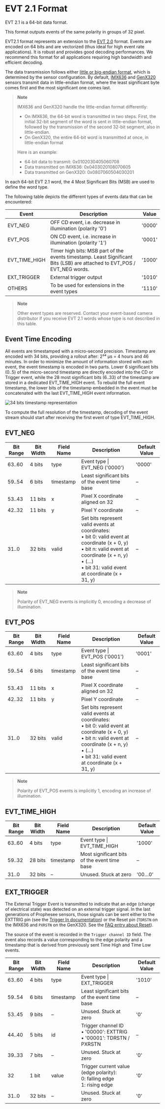 # EVT 2.1 Format

EVT 2.1 is a 64-bit data format.

This format outputs events of the same polarity in groups of 32 pixel.

EVT2.1 format represents an extension to the [EVT 2.0](https://docs.prophesee.ai/stable/data/encoding_formats/evt2.html#chapter-data-encoding-formats-evt2) format.
Events are encoded on 64 bits and are vectorized (thus ideal for high event rate applications).
It is robust and provides good decoding performances.
We recommend this format for all applications requiring high bandwidth and efficient decoding.

The data transmission follows either [little or big-endian format](https://en.wikipedia.org/wiki/Endianness),
which is determined by the sensor configuration.
By default, [IMX636](https://docs.prophesee.ai/stable/hw/sensors/imx636.html#chapter-hw-sensors-imx636) and [GenX320](https://docs.prophesee.ai/stable/hw/sensors/genx320.html#chapter-hw-sensors-genx320)
sensors transmit data in little-endian format, where the least significant byte comes first and the most significant one comes last.

> **Note**
> 
> IMX636 and GenX320 handle the little-endian format differently:
>
> - On IMX636, the 64-bit word is transmitted in two steps. First, the initial 32-bit segment of the word
>   is sent in little-endian format, followed by the transmission of the second 32-bit segment,
>   also in little-endian.
> - On GenX320, the entire 64-bit word is transmitted at once, in little-endian format
>
> Here is an example:
>
> - 64-bit data to transmit: 0x0102030405060708
> - Data transmitted on IMX636: 0x0403020108070605
> - Data transmitted on GenX320: 0x0807060504030201

In each 64-bit EVT 2.1 word, the 4 Most Significant Bits (MSB) are used to define the word type.

The following table depicts the different types of events data that can be encountered:

| Event | Description | Value |
|-------|-------------|-------|
| EVT_NEG | OFF CD event, i.e. decrease in illumination (polarity '0') | '0000' |
| EVT_POS | ON CD event, i.e. increase in illumination (polarity '1') | '0001' |
| EVT_TIME_HIGH | Timer high bits: MSB part of the events timestamp. Least Significant Bits (LSB) are attached to EVT_POS / EVT_NEG words. | '1000' |
| EXT_TRIGGER | External trigger output | '1010' |
| OTHERS | To be used for extensions in the event types | '1110' |

> **Note**
> 
> Other event types are reserved. Contact your event-based camera distributor if you receive
> EVT 2.1 words whose type is not described in this table.

## Event Time Encoding

All events are timestamped with a micro-second precision. Timestamp are encoded with 34 bits, providing a rollout after:  2³⁴ μs = 4 hours and 46 minutes.
In order to minimize the amount of information stored with each event, the event timestamp is encoded in two parts. Lower 6 significant bits (0..5) of the micro-second timestamp are directly encoded into the CD or Trigger event, while the 28 most significant bits (6..33) of the timestamp are stored in a dedicated EVT_TIME_HIGH event. To rebuild the full event timestamp, the lower bits of the timestamp embedded in the event must be concatenated with the last EVT_TIME_HIGH event information.

![34 bits timestamp representation](./EVT%202.1%20Format%20—%20Metavision%20SDK%20Docs%205.1.1%20documentation_files/evt2_timestamp.jpg)

To compute the full resolution of the timestamp, decoding of the event stream should start after receiving the first event of type EVT_TIME_HIGH.

## EVT_NEG

| Bit Range | Bit Width | Field Name | Description | Default Value |
|-----------|-----------|------------|-------------|---------------|
| 63..60 | 4 bits | type | Event type \| EVT_NEG ('0000') | '0000' |
| 59..54 | 6 bits | timestamp | Least significant bits of the event time base | – |
| 53..43 | 11 bits | x | Pixel X coordinate aligned on 32 | – |
| 42..32 | 11 bits | y | Pixel Y coordinate | – |
| 31..0 | 32 bits | valid | Set bits represent valid events at coordinates:<br>• bit 0: valid event at coordinate (x + 0, y)<br>• bit n: valid event at coordinate (x + n, y)<br>• (…)<br>• bit 31: valid event at coordinate (x + 31, y) | – |

> **Note**
> 
> Polarity of EVT_NEG events is implicitly 0, encoding a decrease of illumination.

## EVT_POS

| Bit Range | Bit Width | Field Name | Description | Default Value |
|-----------|-----------|------------|-------------|---------------|
| 63..60 | 4 bits | type | Event type \| EVT_POS ('0001') | '0001' |
| 59..54 | 6 bits | timestamp | Least significant bits of the event time base | – |
| 53..43 | 11 bits | x | Pixel X coordinate aligned on 32 | – |
| 42..32 | 11 bits | y | Pixel Y coordinate | – |
| 31..0 | 32 bits | valid | Set bits represent valid events at coordinates:<br>• bit 0: valid event at coordinate (x + 0, y)<br>• bit n: valid event at coordinate (x + n, y)<br>• (…)<br>• bit 31: valid event at coordinate (x + 31, y) | – |

> **Note**
> 
> Polarity of EVT_POS events is implicitly 1, encoding an increase of illumination.

## EVT_TIME_HIGH

| Bit Range | Bit Width | Field Name | Description | Default Value |
|-----------|-----------|------------|-------------|---------------|
| 63..60 | 4 bits | type | Event type \| EVT_TIME_HIGH | '1000' |
| 59..32 | 28 bits | timestamp | Most significant bits of the event time base | – |
| 31..0 | 32 bits | – | Unused. Stuck at zero | '00…0' |

## EXT_TRIGGER

The External Trigger Event is transmitted to indicate that an edge (change of electrical state) was detected
on an external trigger signal. In the last generations of Prophesee sensors, those signals can be sent either to the
EXTTRIG pin (see the [Trigger In documentation](https://docs.prophesee.ai/stable/hw/manuals/timing_interfaces.html#chapter-timing-interfaces-trigger-in-configuration))
or the Reset pin (`TDRSTN` on the IMX636 and `PXRSTN` on the GenX320.
See the [FAQ entry about Reset](https://docs.prophesee.ai/stable/faq.html#chapter-px-reset)).

The source of the event is recorded in the `Trigger channel ID` field.
The event also records a value corresponding to the edge polarity
and a timestamp that is derived from previously sent Time High and Time Low events.

| Bit Range | Bit Width | Field Name | Description | Default Value |
|-----------|-----------|------------|-------------|---------------|
| 63..60 | 4 bits | type | Event type \| EXT_TRIGGER | '1010' |
| 59..54 | 6 bits | timestamp | Least significant bits of the event time base | – |
| 53..45 | 9 bits | – | Unused. Stuck at zero | '0' |
| 44..40 | 5 bits | id | Trigger channel ID<br>• '00000': EXTTRIG<br>• '00001': TDRSTN / PXRSTN | – |
| 39..33 | 7 bits | – | Unused. Stuck at zero | '0' |
| 32 | 1 bit | value | Trigger current value (edge polarity):<br>0: falling edge<br>1: rising edge | '0' |
| 31..0 | 32 bits | – | Unused. Stuck at zero | '0' |
